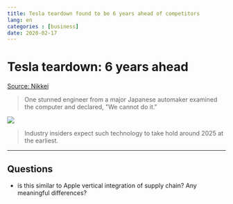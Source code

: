 ```yaml
---
title: Tesla teardown found to be 6 years ahead of competitors
lang: en
categories : [business]
date: 2020-02-17
---
```


# Tesla teardown: 6 years ahead
[Source: Nikkei](https://asia.nikkei.com/Business/Automobiles/Tesla-teardown-finds-electronics-6-years-ahead-of-Toyota-and-VW2)
> One stunned engineer from a major Japanese automaker examined the computer and declared, "We cannot do it."

![](https://www.ft.com/__origami/service/image/v2/images/raw/https%3A%2F%2Fs3-ap-northeast-1.amazonaws.com%2Fpsh-ex-ftnikkei-3937bb4%2Fimages%2F_aliases%2Farticleimage%2F2%2F6%2F0%2F4%2F24974062-1-eng-GB%2F20200213-TeslaPix-img.png?source=nar-cms)
>Industry insiders expect such technology to take hold around 2025 at the earliest.

---

## Questions

* is this similar to Apple vertical integration of supply chain? Any meaningful differences?
